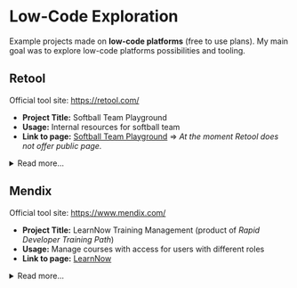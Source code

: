 # Low-Code Exploration
Example projects made on <strong>low-code platforms</strong> (free to use plans). My main goal was to explore low-code platforms possibilities and tooling.


## Retool

Official tool site: https://retool.com/

- <strong>Project Title:</strong> Softball Team Playground
- <strong>Usage:</strong> Internal resources for softball team
- <strong>Link to page:</strong> [Softball Team Playground](https://natka.retool.com/apps/19574222-7bfb-11ee-a3ef-ffa5d0c46abc/Softball%20Team%20Playground) => <em>At the moment Retool does not offer public page.</em>

<details><summary>Read more...</summary>


### Event Calendar
- Calendar component uses `PostgreSQL` Retool Database resource. SQL query retrieves data from `softball_events` table and maps it to the component (including joining tables).
- User can add new event via form. Form includes query to fetch data from `event_categories` table to extract categories and link event to existing category ID.
- After successfull form submission, `addNewEvent` query is triggered - using dynamic variables provided in form.

See video:
![retool-01-calendar](https://github.com/nataliacza/low-code-exploration/assets/68182069/cd7b7f0b-ceb7-46e5-83cb-fe3f7c4faacd)

### The Team
- Table component uses `Goggle Sheets` resource. Query retrieves data from sheet and maps it to the table.
- User can add new member. Form includes query to fetch data from `Positions` Tab and validates `Number` field (unique values).
- User can update member details. Form is pre-filled with existing member data.
- Additional `JavaScript` function lists all unavailable numbers, so user can check which numbers are taken.
- After successfull form submission, `addNewMember` or `updateMember` query is triggered - using dynamic variables provided in form.

See video:
![retool-02-team](https://github.com/nataliacza/low-code-exploration/assets/68182069/b1159722-0386-4400-99e4-d95e5823c9df)

### Education
- Movies component uses `Goggle Sheets` resource. Query retrieves data from dedicated sheets.
- Available pagination and different tabs.

See video:
![retool-03-excercises](https://github.com/nataliacza/low-code-exploration/assets/68182069/91720128-a5de-4a41-9e43-dbd8f4c8c6a1)

</details>



## Mendix

Official tool site: https://www.mendix.com/

- <strong>Project Title:</strong> LearnNow Training Management (product of <em>Rapid Developer Training Path</em>)
- <strong>Usage:</strong> Manage courses with access for users with different roles
- <strong>Link to page:</strong> [LearnNow](https://learnnowtrainingmanagement22464-sandbox.mxapps.io/login.html?profile=Responsive)

<details><summary>Read more...</summary>

### Main Page
![chrome_yb8N1ZcfVk](https://github.com/nataliacza/low-code-exploration/assets/68182069/3fbd5430-5227-4c5a-b7d8-ed623e518a40)

### Courses
![chrome_xG6MkwNqaX](https://github.com/nataliacza/low-code-exploration/assets/68182069/8af5a349-15c8-46ab-b994-c8f561a467c9)

### Locations
![chrome_TQjqTLYoij](https://github.com/nataliacza/low-code-exploration/assets/68182069/f387582a-8d2d-4a63-9242-a5a1f731b39f)

### Teachers
![chrome_48fuW4B0iS](https://github.com/nataliacza/low-code-exploration/assets/68182069/77d4586a-7b8a-4e14-8bf8-042de188df95)

### Trainees
![chrome_bbNmKtYV0l](https://github.com/nataliacza/low-code-exploration/assets/68182069/0a383ca6-613d-431d-baf4-fadbd304d18d)

### Training Event
![chrome_5jncCfbjeM](https://github.com/nataliacza/low-code-exploration/assets/68182069/56a5b4ef-9c26-4574-831c-b7c4e03a39f1)

</details>
